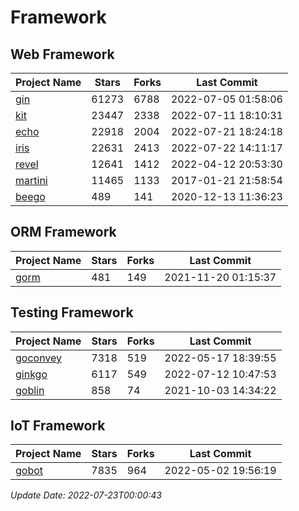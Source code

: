 # Framework

## Web Framework
| Project Name | Stars | Forks | Last Commit |
| ------------ | ----- | ----- | ----------- |
| [gin](https://github.com/gin-gonic/gin) | 61273 | 6788 | 2022-07-05 01:58:06 |
| [kit](https://github.com/go-kit/kit) | 23447 | 2338 | 2022-07-11 18:10:31 |
| [echo](https://github.com/labstack/echo) | 22918 | 2004 | 2022-07-21 18:24:18 |
| [iris](https://github.com/kataras/iris) | 22631 | 2413 | 2022-07-22 14:11:17 |
| [revel](https://github.com/revel/revel) | 12641 | 1412 | 2022-04-12 20:53:30 |
| [martini](https://github.com/go-martini/martini) | 11465 | 1133 | 2017-01-21 21:58:54 |
| [beego](https://github.com/astaxie/beego) | 489 | 141 | 2020-12-13 11:36:23 |

## ORM Framework
| Project Name | Stars | Forks | Last Commit |
| ------------ | ----- | ----- | ----------- |
| [gorm](https://github.com/jinzhu/gorm) | 481 | 149 | 2021-11-20 01:15:37 |

## Testing Framework
| Project Name | Stars | Forks | Last Commit |
| ------------ | ----- | ----- | ----------- |
| [goconvey](https://github.com/smartystreets/goconvey) | 7318 | 519 | 2022-05-17 18:39:55 |
| [ginkgo](https://github.com/onsi/ginkgo) | 6117 | 549 | 2022-07-12 10:47:53 |
| [goblin](https://github.com/franela/goblin) | 858 | 74 | 2021-10-03 14:34:22 |

## IoT Framework
| Project Name | Stars | Forks | Last Commit |
| ------------ | ----- | ----- | ----------- |
| [gobot](https://github.com/hybridgroup/gobot) | 7835 | 964 | 2022-05-02 19:56:19 |

*Update Date: 2022-07-23T00:00:43*